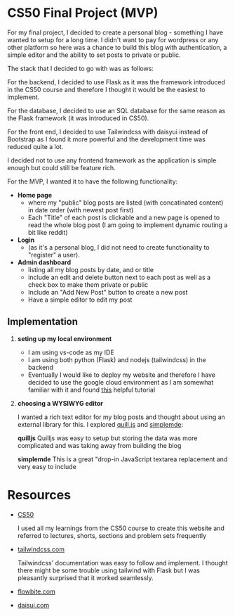 # CS50 Final Project (MVP)

For my final project, I decided to create a personal blog - something I have wanted to setup for a long time. I didn't want to pay for wordpress or any other platform so here was a chance to build this blog with authentication, a simple editor and the ability to set posts to private or public.

The stack that I decided to go with was as follows:

For the backend, I decided to use Flask as it was the framework introduced in the CS50 course and therefore I thought it would be the easiest to implement. 

For the database, I decided to use an SQL database for the same reason as the Flask framework (it was introduced in CS50). 

For the front end, I decided to use Tailwindcss with daisyui instead of Bootstrap as I found it more powerful and the development time was reduced quite a lot.

I decided not to use any frontend framework as the application is simple enough but could still be feature rich.

For the MVP, I wanted it to have the following functionality:

- **Home page** 
    - where my "public" blog posts are listed (with concatinated content) in date order (with newest post first)
    - Each "Title" of each post is clickable and a new page is opened to read the whole blog post (I am going to implement dynamic routing a bit like reddit)
- **Login**
    - (as it's a personal blog, I did not need to create functionality to "register" a user).
- **Admin dashboard**
    - listing all my blog posts by date, and or title 
    - include an edit and delete button next to each post as well as a check box to make them private or public
    - Include an "Add New Post" button to create a new post
    - Have a simple editor to edit my post

## Implementation

1. **seting up my local environment**
    - I am using vs-code as my IDE
    - I am using both python (Flask) and nodejs (tailwindcss) in the backend
    - Eventually I would like to deploy my website and therefore I have decided to use the google cloud environment as I am somewhat familiar with it and found [this](https://cloud.google.com/appengine/docs/standard/python3/building-app) helpful tutorial
2. **choosing a WYSIWYG editor**

    I wanted a rich text editor for my blog posts and thought about using an external library for this. I explored [quill.js](https://quilljs.com) and [simplemde](https://simplemde.com):

    **quilljs**
    Quilljs was easy to setup but storing the data was more complicated and was taking away from building the blog

    **simplemde**
    This is a great "drop-in JavaScript textarea replacement and very easy to include



# Resources

- [CS50](https://cs50.harvard.edu/x/2024/) 
    
    I used all my learnings from the CS50 course to create this website and referred to lectures, shorts, sections and problem sets frequently
    
- [tailwindcss.com](https://tailwindcss.com)

    Tailwindcss' documentation was easy to follow and implement. I thought there might be some trouble using tailwind with Flask but I was pleasantly surprised that it worked seamlessly.

- [flowbite.com](https://flowbite.com/docs/getting-started/flask)

- [daisui.com](https://daisyui.com)